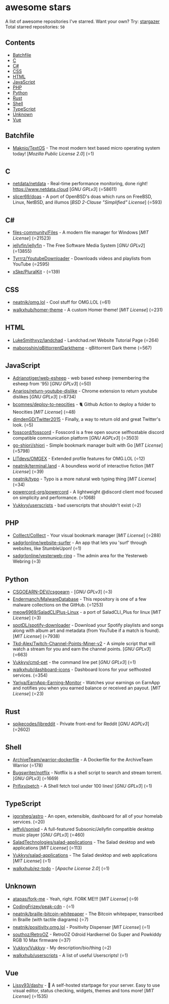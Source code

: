 # awesome stars

A list of awesome repositories I've starred. Want your own? Try: [stargazer](https://github.com/rverst/stargazer)  
Total starred repositories: `50`
## Contents

  - [Batchfile](#batchfile)
  - [C](#c)
  - [C#](#c-1)
  - [CSS](#css)
  - [HTML](#html)
  - [JavaScript](#javascript)
  - [PHP](#php)
  - [Python](#python)
  - [Rust](#rust)
  - [Shell](#shell)
  - [TypeScript](#typescript)
  - [Unknown](#unknown)
  - [Vue](#vue)



## Batchfile

  - [Maknio/TextOS](https://github.com/Maknio/TextOS) - The most modern text based micro operating system today! \[*Mozilla Public License 2.0*\] (⭐️1)

## C

  - [netdata/netdata](https://github.com/netdata/netdata) - Real-time performance monitoring, done right! https://www.netdata.cloud \[*GNU GPLv3*\] (⭐️58611)
  - [slicer69/doas](https://github.com/slicer69/doas) - A port of OpenBSD's doas which runs on FreeBSD, Linux, NetBSD, and illumos \[*BSD 2-Clause "Simplified" License*\] (⭐️593)

## C#

  - [files-community/Files](https://github.com/files-community/Files) - A modern file manager for Windows \[*MIT License*\] (⭐️21523)
  - [jellyfin/jellyfin](https://github.com/jellyfin/jellyfin) - The Free Software Media System \[*GNU GPLv2*\] (⭐️13855)
  - [Tyrrrz/YoutubeDownloader](https://github.com/Tyrrrz/YoutubeDownloader) - Downloads videos and playlists from YouTube (⭐️2595)
  - [xSke/PluralKit](https://github.com/xSke/PluralKit) -  (⭐️139)

## CSS

  - [neatnik/omg.lol](https://github.com/neatnik/omg.lol) - Cool stuff for OMG.LOL (⭐️61)
  - [walkxhub/homer-theme](https://github.com/walkxhub/homer-theme) - A custom Homer theme! \[*MIT License*\] (⭐️231)

## HTML

  - [LukeSmithxyz/landchad](https://github.com/LukeSmithxyz/landchad) - Landchad.net Website Tutorial Page (⭐️264)
  - [maboroshin/qBittorrentDarktheme](https://github.com/maboroshin/qBittorrentDarktheme) - qBittorrent Dark theme (⭐️567)

## JavaScript

  - [Adrianotiger/web-esheep](https://github.com/Adrianotiger/web-esheep) - web based esheep (remembering the esheep from '95) \[*GNU GPLv3*\] (⭐️50)
  - [Anarios/return-youtube-dislike](https://github.com/Anarios/return-youtube-dislike) - Chrome extension to return youtube dislikes \[*GNU GPLv3*\] (⭐️8734)
  - [bcomnes/deploy-to-neocities](https://github.com/bcomnes/deploy-to-neocities) - 🐈 Github Action to deploy a folder to Neocities \[*MIT License*\] (⭐️48)
  - [dimdenGD/Twitter2015](https://github.com/dimdenGD/Twitter2015) - Finally, a way to return old and great Twitter's look. (⭐️5)
  - [fosscord/fosscord](https://github.com/fosscord/fosscord) - Fosscord is a free open source selfhostable discord compatible communication platform \[*GNU AGPLv3*\] (⭐️3503)
  - [go-shiori/shiori](https://github.com/go-shiori/shiori) - Simple bookmark manager built with Go \[*MIT License*\] (⭐️5798)
  - [LITdevs/OMGEX](https://github.com/LITdevs/OMGEX) - Extended profile features for OMG.LOL (⭐️12)
  - [neatnik/terminal.land](https://github.com/neatnik/terminal.land) - A boundless world of interactive fiction \[*MIT License*\] (⭐️39)
  - [neatnik/typo](https://github.com/neatnik/typo) - Typo is a more natural web typing thing \[*MIT License*\] (⭐️34)
  - [powercord-org/powercord](https://github.com/powercord-org/powercord) - A lightweight @discord client mod focused on simplicity and performance. (⭐️1068)
  - [Vukkyy/userscripts](https://github.com/Vukkyy/userscripts) - bad userscripts that shouldn't exist (⭐️2)

## PHP

  - [Colllect/Colllect](https://github.com/Colllect/Colllect) - Your visual bookmark manager \[*MIT License*\] (⭐️288)
  - [sadgrlonline/website-surfer](https://github.com/sadgrlonline/website-surfer) - An app that lets you 'surf' through websites, like StumbleUpon! (⭐️1)
  - [sadgrlonline/yesterweb-ring](https://github.com/sadgrlonline/yesterweb-ring) - The admin area for the Yesterweb Webring (⭐️3)

## Python

  - [CSGOEARN-DEV/csgoearn](https://github.com/CSGOEARN-DEV/csgoearn) -  \[*GNU GPLv3*\] (⭐️3)
  - [Endermanch/MalwareDatabase](https://github.com/Endermanch/MalwareDatabase) - This repository is one of a few malware collections on the GitHub. (⭐️1253)
  - [meow6969/SaladCLIPlus-Linux](https://github.com/meow6969/SaladCLIPlus-Linux) - a port of SaladCLI_Plus for linux \[*MIT License*\] (⭐️3)
  - [spotDL/spotify-downloader](https://github.com/spotDL/spotify-downloader) - Download your Spotify playlists and songs along with album art and metadata (from YouTube if a match is found). \[*MIT License*\] (⭐️7938)
  - [Tkd-Alex/Twitch-Channel-Points-Miner-v2](https://github.com/Tkd-Alex/Twitch-Channel-Points-Miner-v2) - A simple script that will watch a stream for you and earn the channel points. \[*GNU GPLv3*\] (⭐️663)
  - [Vukkyy/cmd-pet](https://github.com/Vukkyy/cmd-pet) - the command line pet \[*GNU GPLv3*\] (⭐️1)
  - [walkxhub/dashboard-icons](https://github.com/walkxhub/dashboard-icons) - Dashboard Icons for your selfhosted services. (⭐️354)
  - [Yariya/EarnApp-Earning-Monitor](https://github.com/Yariya/EarnApp-Earning-Monitor) - Watches your earnings on EarnApp and notifies you when you earned balance or received an payout. \[*MIT License*\] (⭐️23)

## Rust

  - [spikecodes/libreddit](https://github.com/spikecodes/libreddit) - Private front-end for Reddit \[*GNU AGPLv3*\] (⭐️2602)

## Shell

  - [ArchiveTeam/warrior-dockerfile](https://github.com/ArchiveTeam/warrior-dockerfile) - A Dockerfile for the ArchiveTeam Warrior (⭐️178)
  - [Bugswriter/notflix](https://github.com/Bugswriter/notflix) - Notflix is a shell script to search and stream torrent. \[*GNU GPLv3*\] (⭐️1669)
  - [Prifixy/petch](https://github.com/Prifixy/petch) - A Shell fetch tool under 100 lines! \[*GNU GPLv3*\] (⭐️1)

## TypeScript

  - [igorsheg/astro](https://github.com/igorsheg/astro) - An open, extensible, dashboard for all of your homelab services.  (⭐️20)
  - [jeffvli/sonixd](https://github.com/jeffvli/sonixd) - A full-featured Subsonic/Jellyfin compatible desktop music player \[*GNU GPLv3*\] (⭐️460)
  - [SaladTechnologies/salad-applications](https://github.com/SaladTechnologies/salad-applications) - The Salad desktop and web applications \[*MIT License*\] (⭐️113)
  - [Vukkyy/salad-applications](https://github.com/Vukkyy/salad-applications) - The Salad desktop and web applications \[*MIT License*\] (⭐️1)
  - [walkxhub/ez-todo](https://github.com/walkxhub/ez-todo) -  \[*Apache License 2.0*\] (⭐️1)

## Unknown

  - [atapas/fork-me](https://github.com/atapas/fork-me) - Yeah, right. FORK ME!!! \[*MIT License*\] (⭐️9)
  - [CodingFrizey/peak-cdn](https://github.com/CodingFrizey/peak-cdn) -  (⭐️1)
  - [neatnik/braille-bitcoin-whitepaper](https://github.com/neatnik/braille-bitcoin-whitepaper) - The Bitcoin whitepaper, transcribed in Braille (with tactile diagrams) (⭐️7)
  - [neatnik/positivity.omg.lol](https://github.com/neatnik/positivity.omg.lol) - Positivity Dispenser \[*MIT License*\] (⭐️1)
  - [southoz/RetroOZ](https://github.com/southoz/RetroOZ) - RetroOZ Odroid Hardkernel Go Super and Powkiddy RGB 10 Max firmware (⭐️37)
  - [Vukkyy/Vukkyy](https://github.com/Vukkyy/Vukkyy) - My description/bio/thing (⭐️2)
  - [walkxhub/userscripts](https://github.com/walkxhub/userscripts) - A list of useful Userscripts! (⭐️1)

## Vue

  - [Lissy93/dashy](https://github.com/Lissy93/dashy) - 🚀 A self-hosted startpage for your server. Easy to use visual editor, status checking, widgets, themes and tons more! \[*MIT License*\] (⭐️1535)

